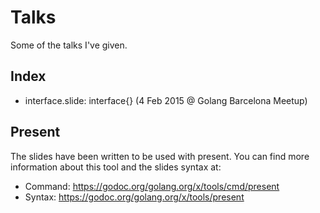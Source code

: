 # Talks

Some of the talks I've given.

## Index

* interface.slide: interface{} (4 Feb 2015 @ Golang Barcelona Meetup)

## Present

The slides have been written to be used with present. You can find more
information about this tool and the slides syntax at:

* Command: https://godoc.org/golang.org/x/tools/cmd/present
* Syntax: https://godoc.org/golang.org/x/tools/present

